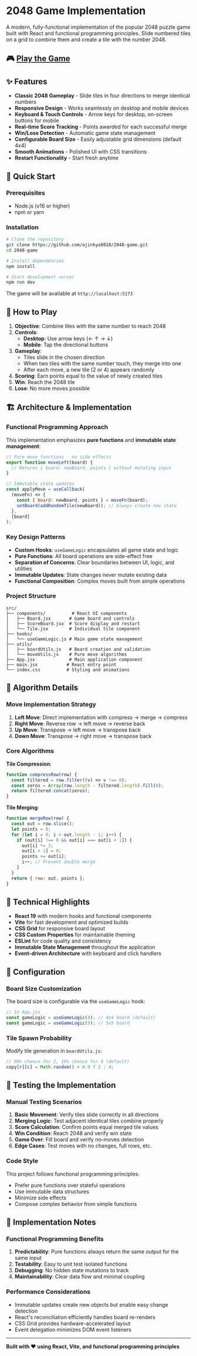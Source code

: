 # 2048 Game Implementation

A modern, fully-functional implementation of the popular 2048 puzzle game built with React and functional programming principles. Slide numbered tiles on a grid to combine them and create a tile with the number 2048.

## 🎮 [Play the Game](https://two048-game-awks.onrender.com)

## ✨ Features

- **Classic 2048 Gameplay** - Slide tiles in four directions to merge identical numbers
- **Responsive Design** - Works seamlessly on desktop and mobile devices
- **Keyboard & Touch Controls** - Arrow keys for desktop, on-screen buttons for mobile
- **Real-time Score Tracking** - Points awarded for each successful merge
- **Win/Lose Detection** - Automatic game state management
- **Configurable Board Size** - Easily adjustable grid dimensions (default 4x4)
- **Smooth Animations** - Polished UI with CSS transitions
- **Restart Functionality** - Start fresh anytime

## 🚀 Quick Start

### Prerequisites

- Node.js (v16 or higher)
- npm or yarn

### Installation

```bash
# Clone the repository
git clone https://github.com/ajinkya8010/2048-game.git
cd 2048-game

# Install dependencies
npm install

# Start development server
npm run dev
```

The game will be available at `http://localhost:5173`


## 🎯 How to Play

1. **Objective**: Combine tiles with the same number to reach 2048
2. **Controls**:
   - **Desktop**: Use arrow keys (← ↑ → ↓)
   - **Mobile**: Tap the directional buttons
3. **Gameplay**:
   - Tiles slide in the chosen direction
   - When two tiles with the same number touch, they merge into one
   - After each move, a new tile (2 or 4) appears randomly
4. **Scoring**: Earn points equal to the value of newly created tiles
5. **Win**: Reach the 2048 tile
6. **Lose**: No more moves possible

## 🏗️ Architecture & Implementation

### Functional Programming Approach

This implementation emphasizes **pure functions** and **immutable state management**:

```javascript
// Pure move functions - no side effects
export function moveLeft(board) {
  // Returns { board: newBoard, points } without mutating input
}

// Immutable state updates
const applyMove = useCallback(
  (moveFn) => {
    const { board: newBoard, points } = moveFn(board);
    setBoard(addRandomTile(newBoard)); // Always create new state
  },
  [board]
);
```

### Key Design Patterns

- **Custom Hooks**: `useGameLogic` encapsulates all game state and logic
- **Pure Functions**: All board operations are side-effect free
- **Separation of Concerns**: Clear boundaries between UI, logic, and utilities
- **Immutable Updates**: State changes never mutate existing data
- **Functional Composition**: Complex moves built from simple operations

### Project Structure

```
src/
├── components/          # React UI components
│   ├── Board.jsx       # Game board and controls
│   ├── ScoreBoard.jsx  # Score display and restart
│   └── Tile.jsx        # Individual tile component
├── hooks/
│   └── useGameLogic.js # Main game state management
├── utils/
│   ├── boardUtils.js   # Board creation and validation
│   └── moveUtils.js    # Pure move algorithms
├── App.jsx             # Main application component
├── main.jsx           # React entry point
└── index.css          # Styling and animations
```

## 🧮 Algorithm Details

### Move Implementation Strategy

1. **Left Move**: Direct implementation with compress → merge → compress
2. **Right Move**: Reverse row → left move → reverse back
3. **Up Move**: Transpose → left move → transpose back
4. **Down Move**: Transpose → right move → transpose back

### Core Algorithms

**Tile Compression**:

```javascript
function compressRow(row) {
  const filtered = row.filter((v) => v !== 0);
  const zeros = Array(row.length - filtered.length).fill(0);
  return filtered.concat(zeros);
}
```

**Tile Merging**:

```javascript
function mergeRow(row) {
  const out = row.slice();
  let points = 0;
  for (let i = 0; i < out.length - 1; i++) {
    if (out[i] !== 0 && out[i] === out[i + 1]) {
      out[i] *= 2;
      out[i + 1] = 0;
      points += out[i];
      i++; // Prevent double merge
    }
  }
  return { row: out, points };
}
```

## 🎨 Technical Highlights

- **React 19** with modern hooks and functional components
- **Vite** for fast development and optimized builds
- **CSS Grid** for responsive board layout
- **CSS Custom Properties** for maintainable theming
- **ESLint** for code quality and consistency
- **Immutable State Management** throughout the application
- **Event-driven Architecture** with keyboard and click handlers

## 🔧 Configuration

### Board Size Customization

The board size is configurable via the `useGameLogic` hook:

```javascript
// In App.jsx
const gameLogic = useGameLogic(4); // 4x4 board (default)
const gameLogic = useGameLogic(5); // 5x5 board
```

### Tile Spawn Probability

Modify tile generation in `boardUtils.js`:

```javascript
// 90% chance for 2, 10% chance for 4 (default)
copy[r][c] = Math.random() < 0.9 ? 2 : 4;
```

## 🧪 Testing the Implementation

### Manual Testing Scenarios

1. **Basic Movement**: Verify tiles slide correctly in all directions
2. **Merging Logic**: Test adjacent identical tiles combine properly
3. **Score Calculation**: Confirm points equal merged tile values
4. **Win Condition**: Reach 2048 and verify win state
5. **Game Over**: Fill board and verify no-moves detection
6. **Edge Cases**: Test moves with no changes, full rows, etc.

### Code Style

This project follows functional programming principles:

- Prefer pure functions over stateful operations
- Use immutable data structures
- Minimize side effects
- Compose complex behavior from simple functions

## 📝 Implementation Notes

### Functional Programming Benefits

1. **Predictability**: Pure functions always return the same output for the same input
2. **Testability**: Easy to unit test isolated functions
3. **Debugging**: No hidden state mutations to track
4. **Maintainability**: Clear data flow and minimal coupling

### Performance Considerations

- Immutable updates create new objects but enable easy change detection
- React's reconciliation efficiently handles board re-renders
- CSS Grid provides hardware-accelerated layout
- Event delegation minimizes DOM event listeners

---

**Built with ❤️ using React, Vite, and functional programming principles**
